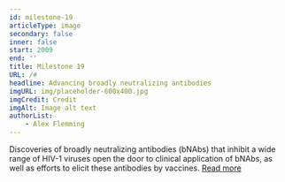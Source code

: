 ```yaml
---
id: milestone-19
articleType: image
secondary: false
inner: false
start: 2009 
end: ''
title: Milestone 19
URL: /#
headline: Advancing broadly neutralizing antibodies
imgURL: img/placeholder-600x400.jpg
imgCredit: Credit
imgAlt: Image alt text
authorList:
    - Alex Flemming
---
```

Discoveries of broadly neutralizing antibodies (bNAbs) that inhibit a wide range of HIV-1 viruses open the door to clinical application of bNAbs, as well as efforts to elicit these antibodies by vaccines. <a href="#">Read more</a>
